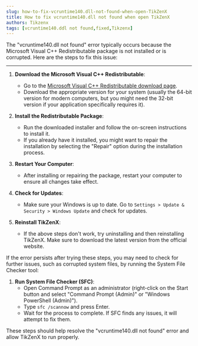 ```yaml
---
slug: how-to-fix-vcruntime140.dll-not-found-when-open-TikZenX
title: How to fix vcruntime140.dll not found when open TikZenX
authors: Tikzenx
tags: [vcruntime140.ddl not found,fixed,Tikzenx]
---
```


The "vcruntime140.dll not found" error typically occurs because the Microsoft Visual C++ Redistributable package is not installed or is corrupted. Here are the steps to fix this issue:
<!--truncate-->
---

1. **Download the Microsoft Visual C++ Redistributable**:
   - Go to the [Microsoft Visual C++ Redistributable download page](https://support.microsoft.com/en-us/help/2977003/the-latest-supported-visual-c-downloads).
   - Download the appropriate version for your system (usually the 64-bit version for modern computers, but you might need the 32-bit version if your application specifically requires it).

2. **Install the Redistributable Package**:
   - Run the downloaded installer and follow the on-screen instructions to install it.
   - If you already have it installed, you might want to repair the installation by selecting the "Repair" option during the installation process.

3. **Restart Your Computer**:
   - After installing or repairing the package, restart your computer to ensure all changes take effect.

4. **Check for Updates**:
   - Make sure your Windows is up to date. Go to `Settings > Update & Security > Windows Update` and check for updates.

5. **Reinstall TikZenX**:
   - If the above steps don't work, try uninstalling and then reinstalling TikZenX. Make sure to download the latest version from the official website.

If the error persists after trying these steps, you may need to check for further issues, such as corrupted system files, by running the System File Checker tool:

1. **Run System File Checker (SFC)**:
   - Open Command Prompt as an administrator (right-click on the Start button and select "Command Prompt (Admin)" or "Windows PowerShell (Admin)").
   - Type `sfc /scannow` and press Enter.
   - Wait for the process to complete. If SFC finds any issues, it will attempt to fix them.

These steps should help resolve the "vcruntime140.dll not found" error and allow TikZenX to run properly.
